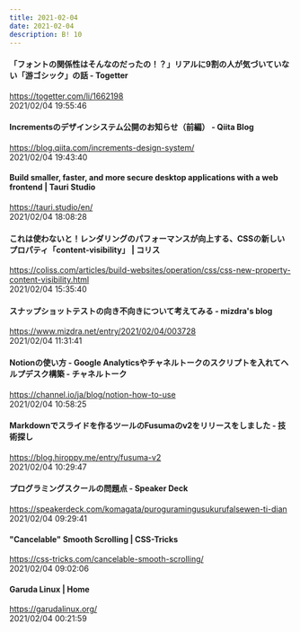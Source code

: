 ```yaml
---
title: 2021-02-04
date: 2021-02-04
description: B! 10
---
```


#### 「フォントの関係性はそんなのだったの！？」リアルに9割の人が気づいていない「游ゴシック」の話 - Togetter
https://togetter.com/li/1662198<br>
2021/02/04 19:55:46<br>


#### Incrementsのデザインシステム公開のお知らせ（前編） - Qiita Blog
https://blog.qiita.com/increments-design-system/<br>
2021/02/04 19:43:40<br>


#### Build smaller, faster, and more secure desktop applications with a web frontend | Tauri Studio
https://tauri.studio/en/<br>
2021/02/04 18:08:28<br>


#### これは使わないと！レンダリングのパフォーマンスが向上する、CSSの新しいプロパティ「content-visibility」 | コリス
https://coliss.com/articles/build-websites/operation/css/css-new-property-content-visibility.html<br>
2021/02/04 15:35:40<br>


#### スナップショットテストの向き不向きについて考えてみる - mizdra's blog
https://www.mizdra.net/entry/2021/02/04/003728<br>
2021/02/04 11:31:41<br>


#### Notionの使い方 - Google Analyticsやチャネルトークのスクリプトを入れてヘルプデスク構築 - チャネルトーク
https://channel.io/ja/blog/notion-how-to-use<br>
2021/02/04 10:58:25<br>


#### Markdownでスライドを作るツールのFusumaのv2をリリースをしました - 技術探し
https://blog.hiroppy.me/entry/fusuma-v2<br>
2021/02/04 10:29:47<br>


#### プログラミングスクールの問題点 - Speaker Deck
https://speakerdeck.com/komagata/puroguramingusukurufalsewen-ti-dian<br>
2021/02/04 09:29:41<br>


#### "Cancelable" Smooth Scrolling | CSS-Tricks
https://css-tricks.com/cancelable-smooth-scrolling/<br>
2021/02/04 09:02:06<br>


#### Garuda Linux | Home
https://garudalinux.org/<br>
2021/02/04 00:21:59<br>


